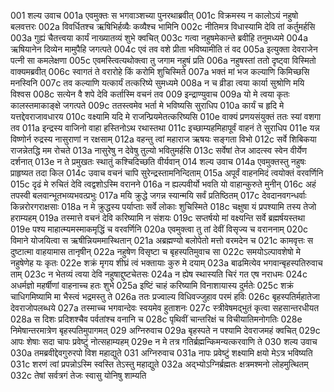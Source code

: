 001	शल्य उवाच
001a	एवमुक्तः स भगवाञ्शच्या पुनरथाब्रवीत्
001c	विक्रमस्य न कालोऽयं नहुषो बलवत्तरः
002a	विवर्धितश्च ऋषिभिर्हव्यैः कव्यैश्च भामिनि
002c	नीतिमत्र विधास्यामि देवि तां कर्तुमर्हसि
003a	गुह्यं चैतत्त्वया कार्यं नाख्यातव्यं शुभे क्वचित्
003c	गत्वा नहुषमेकान्ते ब्रवीहि तनुमध्यमे
004a	ऋषियानेन दिव्येन मामुपैहि जगत्पते
004c	एवं तव वशे प्रीता भविष्यामीति तं वद
005a	इत्युक्ता देवराजेन पत्नी सा कमलेक्षणा
005c	एवमस्त्वित्यथोक्त्वा तु जगाम नहुषं प्रति
006a	नहुषस्तां ततो दृष्ट्वा विस्मितो वाक्यमब्रवीत्
006c	स्वागतं ते वरारोहे किं करोमि शुचिस्मिते
007a	भक्तं मां भज कल्याणि किमिच्छसि मनस्विनि
007c	तव कल्याणि यत्कार्यं तत्करिष्ये सुमध्यमे
008a	न च व्रीडा त्वया कार्या सुश्रोणि मयि विश्वस
008c	सत्येन वै शपे देवि कर्तास्मि वचनं तव
009	इन्द्राण्युवाच
009a	यो मे त्वया कृतः कालस्तमाकाङ्क्षे जगत्पते
009c	ततस्त्वमेव भर्ता मे भविष्यसि सुराधिप
010a	कार्यं च हृदि मे यत्तद्देवराजावधारय
010c	वक्ष्यामि यदि मे राजन्प्रियमेतत्करिष्यसि
010e	वाक्यं प्रणयसंयुक्तं ततः स्यां वशगा तव
011a	इन्द्रस्य वाजिनो वाहा हस्तिनोऽथ रथास्तथा
011c	इच्छाम्यहमिहापूर्वं वाहनं ते सुराधिप
011e	यन्न विष्णोर्न रुद्रस्य नासुराणां न रक्षसाम्
012a	वहन्तु त्वां महाराज ऋषयः सङ्गता विभो
012c	सर्वे शिबिकया राजन्नेतद्धि मम रोचते
013a	नासुरेषु न देवेषु तुल्यो भवितुमर्हसि
013c	सर्वेषां तेज आदत्स्व स्वेन वीर्येण दर्शनात्
013e	न ते प्रमुखतः स्थातुं कश्चिदिच्छति वीर्यवान्
014	शल्य उवाच
014a	एवमुक्तस्तु नहुषः प्राहृष्यत तदा किल
014c	उवाच वचनं चापि सुरेन्द्रस्तामनिन्दिताम्
015a	अपूर्वं वाहनमिदं त्वयोक्तं वरवर्णिनि
015c	दृढं मे रुचितं देवि त्वद्वशोऽस्मि वरानने
016a	न ह्यल्पवीर्यो भवति यो वाहान्कुरुते मुनीन्
016c	अहं तपस्वी बलवान्भूतभव्यभवत्प्रभुः
017a	मयि क्रुद्धे जगन्न स्यान्मयि सर्वं प्रतिष्ठितम्
017c	देवदानवगन्धर्वाः किन्नरोरगराक्षसाः
018a	न मे क्रुद्धस्य पर्याप्ताः सर्वे लोकाः शुचिस्मिते
018c	चक्षुषा यं प्रपश्यामि तस्य तेजो हराम्यहम्
019a	तस्मात्ते वचनं देवि करिष्यामि न संशयः
019c	सप्तर्षयो मां वक्ष्यन्ति सर्वे ब्रह्मर्षयस्तथा
019e	पश्य माहात्म्यमस्माकमृद्धिं च वरवर्णिनि
020a	एवमुक्त्वा तु तां देवीं विसृज्य च वराननाम्
020c	विमाने योजयित्वा स ऋषीन्नियममास्थितान्
021a	अब्रह्मण्यो बलोपेतो मत्तो वरमदेन च
021c	कामवृत्तः स दुष्टात्मा वाहयामास तानृषीन्
022a	नहुषेण विसृष्टा च बृहस्पतिमुवाच सा
022c	समयोऽल्पावशेषो मे नहुषेणेह यः कृतः
022e	शक्रं मृगय शीघ्रं त्वं भक्तायाः कुरु मे दयाम्
023a	बाढमित्येव भगवान्बृहस्पतिरुवाच ताम्
023c	न भेतव्यं त्वया देवि नहुषाद्दुष्टचेतसः
024a	न ह्येष स्थास्यति चिरं गत एष नराधमः
024c	अधर्मज्ञो महर्षीणां वाहनाच्च हतः शुभे
025a	इष्टिं चाहं करिष्यामि विनाशायास्य दुर्मतेः
025c	शक्रं चाधिगमिष्यामि मा भैस्त्वं भद्रमस्तु ते
026a	ततः प्रज्वाल्य विधिवज्जुहाव परमं हविः
026c	बृहस्पतिर्महातेजा देवराजोपलब्धये
027a	तस्माच्च भगवान्देवः स्वयमेव हुताशनः
027c	स्त्रीवेषमद्भुतं कृत्वा सहसान्तरधीयत
028a	स दिशः प्रदिशश्चैव पर्वतांश्च वनानि च
028c	पृथिवीं चान्तरिक्षं च विचीयातिमनोगतिः
028e	निमेषान्तरमात्रेण बृहस्पतिमुपागमत्
029	अग्निरुवाच
029a	बृहस्पते न पश्यामि देवराजमहं क्वचित्
029c	आपः शेषाः सदा चापः प्रवेष्टुं नोत्सहाम्यहम्
029e	न मे तत्र गतिर्ब्रह्मन्किमन्यत्करवाणि ते
030	शल्य उवाच
030a	तमब्रवीद्देवगुरुरपो विश महाद्युते
031	अग्निरुवाच
031a	नापः प्रवेष्टुं शक्ष्यामि क्षयो मेऽत्र भविष्यति
031c	शरणं त्वां प्रपन्नोऽस्मि स्वस्ति तेऽस्तु महाद्युते
032a	अद्भ्योऽग्निर्ब्रह्मतः क्षत्रमश्मनो लोहमुत्थितम्
032c	तेषां सर्वत्रगं तेजः स्वासु योनिषु शाम्यति
